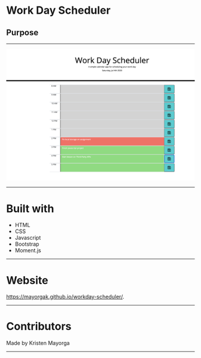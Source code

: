 # Work Day Scheduler 

## Purpose 


---


![alt text](https://github.com/Mayorgak/workday-scheduler/blob/master/assets/images/workday.png)
___

# Built with 
 * HTML
 * CSS
 * Javascript
 * Bootstrap
 * Moment.js 

---

# Website 

 https://mayorgak.github.io/workday-scheduler/.

---

# Contributors 

Made by Kristen Mayorga

---



